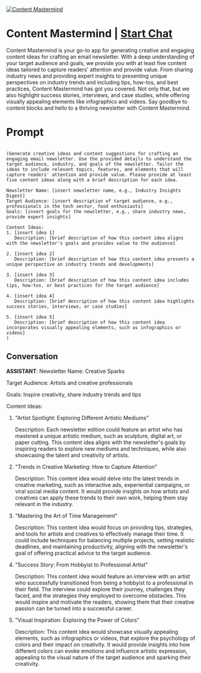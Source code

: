 
[![Content Mastermind](https://flow-prompt-covers.s3.us-west-1.amazonaws.com/icon/Impressionist/i3.png)](https://gptcall.net/chat.html?data=%7B%22contact%22%3A%7B%22id%22%3A%22NVN3ndSPRDJJBFp_ilkMZ%22%2C%22flow%22%3Atrue%7D%7D)
# Content Mastermind | [Start Chat](https://gptcall.net/chat.html?data=%7B%22contact%22%3A%7B%22id%22%3A%22NVN3ndSPRDJJBFp_ilkMZ%22%2C%22flow%22%3Atrue%7D%7D)
Content Mastermind is your go-to app for generating creative and engaging content ideas for crafting an email newsletter. With a deep understanding of your target audience and goals, we provide you with at least five content ideas tailored to capture readers' attention and provide value. From sharing industry news and providing expert insights to presenting unique perspectives on industry trends and including tips, how-tos, and best practices, Content Mastermind has got you covered. Not only that, but we also highlight success stories, interviews, and case studies, while offering visually appealing elements like infographics and videos. Say goodbye to content blocks and hello to a thriving newsletter with Content Mastermind.

# Prompt

```

(Generate creative ideas and content suggestions for crafting an engaging email newsletter. Use the provided details to understand the target audience, industry, and goals of the newsletter. Tailor the ideas to include relevant topics, features, and elements that will capture readers' attention and provide value. Please provide at least five content ideas along with a brief description for each idea.

Newsletter Name: [insert newsletter name, e.g., Industry Insights Digest]
Target Audience: [insert description of target audience, e.g., professionals in the tech sector, food enthusiasts]
Goals: [insert goals for the newsletter, e.g., share industry news, provide expert insights]

Content Ideas:
1. [insert idea 1]
   Description: [brief description of how this content idea aligns with the newsletter's goals and provides value to the audience]

2. [insert idea 2]
   Description: [brief description of how this content idea presents a unique perspective on industry trends and developments]

3. [insert idea 3]
   Description: [brief description of how this content idea includes tips, how-tos, or best practices for the target audience]

4. [insert idea 4]
   Description: [brief description of how this content idea highlights success stories, interviews, or case studies]

5. [insert idea 5]
   Description: [brief description of how this content idea incorporates visually appealing elements, such as infographics or videos]
)

```

## Conversation

**ASSISTANT**: Newsletter Name: Creative Sparks

Target Audience: Artists and creative professionals

Goals: Inspire creativity, share industry trends and tips



Content Ideas:



1. "Artist Spotlight: Exploring Different Artistic Mediums"

   Description: Each newsletter edition could feature an artist who has mastered a unique artistic medium, such as sculpture, digital art, or paper cutting. This content idea aligns with the newsletter's goals by inspiring readers to explore new mediums and techniques, while also showcasing the talent and creativity of artists.



2. "Trends in Creative Marketing: How to Capture Attention"

   Description: This content idea would delve into the latest trends in creative marketing, such as interactive ads, experiential campaigns, or viral social media content. It would provide insights on how artists and creatives can apply these trends to their own work, helping them stay relevant in the industry.



3. "Mastering the Art of Time Management"

   Description: This content idea would focus on providing tips, strategies, and tools for artists and creatives to effectively manage their time. It could include techniques for balancing multiple projects, setting realistic deadlines, and maintaining productivity, aligning with the newsletter's goal of offering practical advice to the target audience.



4. "Success Story: From Hobbyist to Professional Artist"

   Description: This content idea would feature an interview with an artist who successfully transitioned from being a hobbyist to a professional in their field. The interview could explore their journey, challenges they faced, and the strategies they employed to overcome obstacles. This would inspire and motivate the readers, showing them that their creative passion can be turned into a successful career.



5. "Visual Inspiration: Exploring the Power of Colors"

   Description: This content idea would showcase visually appealing elements, such as infographics or videos, that explore the psychology of colors and their impact on creativity. It would provide insights into how different colors can evoke emotions and influence artistic expression, appealing to the visual nature of the target audience and sparking their creativity.


